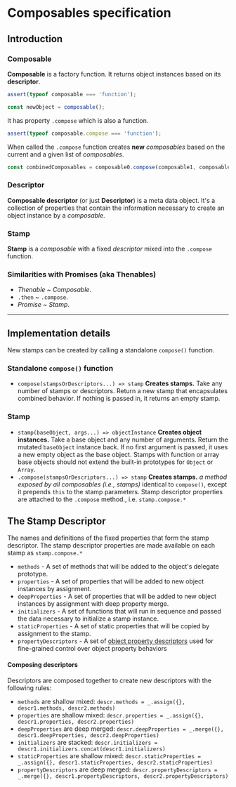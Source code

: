 # Composables specification

## Introduction

### Composable

**Composable** is a factory function. It returns object instances based on its **descriptor**.

```js
assert(typeof composable === 'function');

const newObject = composable();
```

It has property `.compose` which is also a function.
```js
assert(typeof composable.compose === 'function');
```

When called the `.compose` function creates **new** *composables* based on the current and a given list of *composables*.
```js
const combinedComposables = composable0.compose(composable1, composable2, composable3);
```

### Descriptor

**Composable descriptor** (or just **Descriptor**) is a meta data object. It's a collection of properties that contain the information necessary to create an object instance by a *composable*.

### Stamp

**Stamp** is a *composable* with a fixed *descriptor* mixed into the `.compose` function.

### Similarities with Promises (aka Thenables)

* *Thenable* ~ *Composable*.
* `.then` ~ `.compose`.
* *Promise* ~ *Stamp*.

-----

## Implementation details

New stamps can be created by calling a standalone `compose()` function.

### Standalone `compose()` function

* `compose(stampsOrDescriptors...) => stamp` **Creates stamps.** Take any number of stamps or descriptors. Return a new stamp that encapsulates combined behavior. If nothing is passed in, it returns an empty stamp.

### Stamp

* `stamp(baseObject, args...) => objectInstance` **Creates object instances.** Take a base object and any number of arguments. Return the mutated `baseObject` instance back. If no first argument is passed, it uses a new empty object as the base object. Stamps with function or array base objects should not extend the built-in prototypes for `Object` or `Array`.
 * `.compose(stampsOrDescriptors...) => stamp` **Creates stamps.** *a method exposed by all composables (i.e., stamps)* identical to `compose()`, except it prepends `this` to the stamp parameters. Stamp descriptor properties are attached to the `.compose` method., i.e. `stamp.compose.*`


## The Stamp Descriptor

The names and definitions of the fixed properties that form the stamp descriptor. The stamp descriptor properties are made available on each stamp as `stamp.compose.*`

* `methods` - A set of methods that will be added to the object's delegate prototype.
* `properties` - A set of properties that will be added to new object instances by assignment.
* `deepProperties` - A set of properties that will be added to new object instances by assignment with deep property merge.
* `initializers` - A set of functions that will run in sequence and passed the data necessary to initialize a stamp instance.
* `staticProperties` - A set of static properties that will be copied by assignment to the stamp.
* `propertyDescriptors` - A set of [object property descriptors](https://developer.mozilla.org/en-US/docs/Web/JavaScript/Reference/Global_Objects/Object/defineProperties) used for fine-grained control over object property behaviors

#### Composing descriptors

Descriptors are composed together to create new descriptors with the following rules:

* `methods` are shallow mixed: `descr.methods = _.assign({}, descr1.methods, descr2.methods)`
* `properties` are shallow mixed: `descr.properties = _.assign({}, descr1.properties, descr2.properties)`
* `deepProperties` are deep merged: `descr.deepProperties = _.merge({}, descr1.deepProperties, descr2.deepProperties)`
* `initializers` are stacked: `descr.initializers = descr1.initializers.concat(descr1.initializers)`
* `staticProperties` are shallow mixed: `descr.staticProperties = _.assign({}, descr1.staticProperties, descr2.staticProperties)`
* `propertyDescriptors` are deep merged: `descr.propertyDescriptors = _.merge({}, descr1.propertyDescriptors, descr2.propertyDescriptors)`
